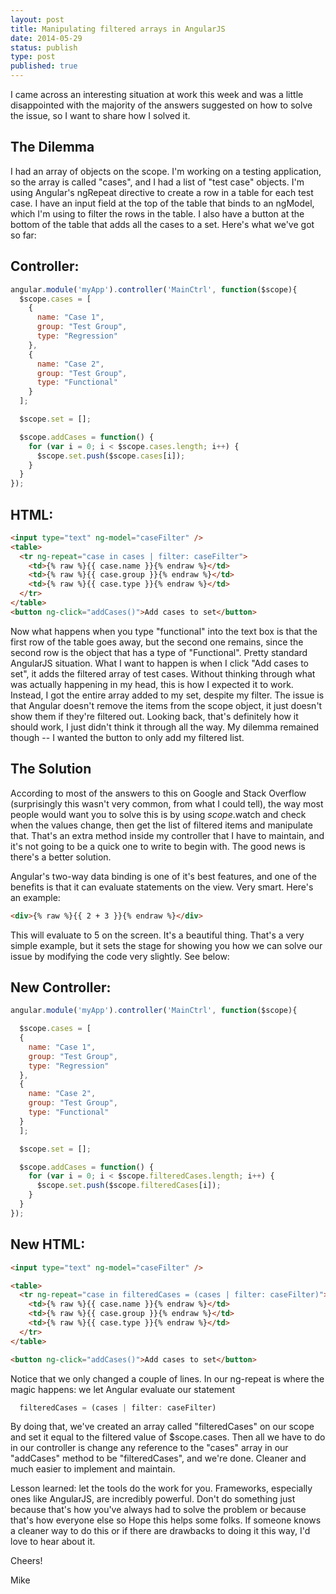 ```yaml
---
layout: post
title: Manipulating filtered arrays in AngularJS
date: 2014-05-29
status: publish
type: post
published: true
---
```

I came across an interesting situation at work this week and was a little disappointed with the majority of the answers suggested on how to solve the issue, so I want to share how I solved it.

## The Dilemma
I had an array of objects on the scope. I'm working on a testing application, so the array is called "cases", and I had a list of "test case" objects. I'm using Angular's ngRepeat directive to create a row in a table for each test case. I have an input field at the top of the table that binds to an ngModel, which I'm using to filter the rows in the table. I also have a button at the bottom of the table that adds all the cases to a set. Here's what we've got so far:


## Controller:

```javascript
angular.module('myApp').controller('MainCtrl', function($scope){
  $scope.cases = [
    {
      name: "Case 1",
      group: "Test Group",
      type: "Regression"
    },
    {
      name: "Case 2",
      group: "Test Group",
      type: "Functional"
    }
  ];

  $scope.set = [];

  $scope.addCases = function() {
    for (var i = 0; i < $scope.cases.length; i++) {
      $scope.set.push($scope.cases[i]);
    }
  }
});
```

## HTML:


```html
<input type="text" ng-model="caseFilter" />
<table>
  <tr ng-repeat="case in cases | filter: caseFilter">
    <td>{% raw %}{{ case.name }}{% endraw %}</td>
    <td>{% raw %}{{ case.group }}{% endraw %}</td>
    <td>{% raw %}{{ case.type }}{% endraw %}</td>
  </tr>
</table>
<button ng-click="addCases()">Add cases to set</button>
```

Now what happens when you type "functional" into the text box is that the first row of the table goes away, but the second one remains, since the second row is the object that has a type of "Functional". Pretty standard AngularJS situation. What I want to happen is when I click "Add cases to set", it adds the filtered array of test cases. Without thinking through what was actually happening in my head, this is how I expected it to work. Instead, I got the entire array added to my set, despite my filter. The issue is that Angular doesn't remove the items from the scope object, it just doesn't show them if they're filtered out. Looking back, that's definitely how it should work, I just didn't think it through all the way. My dilemma remained though -- I wanted the button to only add my filtered list.

## The Solution

According to most of the answers to this on Google and Stack Overflow (surprisingly this wasn't very common, from what I could tell), the way most people would want you to solve this is by using $scope.$watch and check when the values change, then get the list of filtered items and manipulate that. That's an extra method inside my controller that I have to maintain, and it's not going to be a quick one to write to begin with. The good news is there's a better solution.

Angular's two-way data binding is one of it's best features, and one of the benefits is that it can evaluate statements on the view. Very smart. Here's an example:

```html
<div>{% raw %}{{ 2 + 3 }}{% endraw %}</div>
```

This will evaluate to 5 on the screen. It's a beautiful thing. That's a very simple example, but it sets the stage for showing you how we can solve our issue by modifying the code very slightly. See below:

## New Controller:

```javascript
angular.module('myApp').controller('MainCtrl', function($scope){

  $scope.cases = [
  {
    name: "Case 1",
    group: "Test Group",
    type: "Regression"
  },
  {
    name: "Case 2",
    group: "Test Group",
    type: "Functional"
  }
  ];

  $scope.set = [];

  $scope.addCases = function() {
    for (var i = 0; i < $scope.filteredCases.length; i++) {
      $scope.set.push($scope.filteredCases[i]);
    }
  }
});
```

## New HTML:

```html
<input type="text" ng-model="caseFilter" />

<table>
  <tr ng-repeat="case in filteredCases = (cases | filter: caseFilter)">
    <td>{% raw %}{{ case.name }}{% endraw %}</td>
    <td>{% raw %}{{ case.group }}{% endraw %}</td>
    <td>{% raw %}{{ case.type }}{% endraw %}</td>
  </tr>
</table>

<button ng-click="addCases()">Add cases to set</button>
```

Notice that we only changed a couple of lines. In our ng-repeat is where the magic happens: we let Angular evaluate our statement

```javascript
  filteredCases = (cases | filter: caseFilter)
```

By doing that, we've created an array called "filteredCases" on our scope and set it equal to the filtered value of $scope.cases. Then all we have to do in our controller is change any reference to the "cases" array in our "addCases" method to be "filteredCases", and we're done. Cleaner and much easier to implement and maintain.

Lesson learned: let the tools do the work for you. Frameworks, especially ones like AngularJS, are incredibly powerful. Don't do something just because that's how you've always had to solve the problem or because that's how everyone else so
Hope this helps some folks. If someone knows a cleaner way to do this or if there are drawbacks to doing it this way, I'd love to hear about it.

Cheers!

Mike
